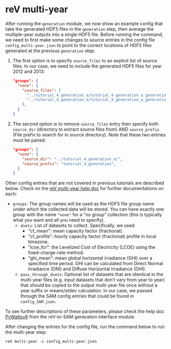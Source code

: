 reV multi-year
===

After running the `generation` module, we now show an example config that take the generated HDF5 files in the `generation` step, then average the multiple-year outputs into a single HDF5 file. Before running the command, we need to first make some changes to source entries in the config file `config_multi-year.json` to point to the correct locations of HDF5 files generated at the previous `generation` step: 

1) The first option is to specify `source_files` to an explicit list of source files. In our case, we need to include the generated HDF5 files for year 2012 and 2013: 

    ```json
    "groups": {
      "none": {
        "source_files": [
          "../tutorial_4_generation_a/tutorial_4_generation_a_generation_2012.h5", 
          "../tutorial_4_generation_a/tutorial_4_generation_a_generation_2013.h5"
        ],
      }
    }
    ```
       
2) The second option is to remove `source_files` entry then specify both `source_dir` (directory to extract source files from) AND `source_prefix` (File prefix to search for in source directory). Note that these two entries must be paired: 

    ```json
    "groups": {
      "none": {
        "source_dir": "../tutorial_4_generation_a/", 
        "source_prefix": "tutorial_4_generation",
      }
    }
    ```

Other config entries that are not covered in previous tutorials are described below. Check on the [reV multi-year help doc](https://nrel.github.io/reV/_cli/reV%20multi-year.html) for further documentations on each: 
- `groups`: The group names will be used as the HDF5 file group name under which the collected data will be stored. You can have exactly one group with the name `"none"` for a “no group” collection (this is typically what you want and all you need to specify).
    - `dsets`: List of datasets to collect. Specifically, we used 
      - "cf_mean": mean capacity factor (fractional).
      - "cf_profile": hourly capacity factor (fractional) profile in local timezone.
      - "lcoe_fcr": the Levelized Cost of Electricity (LCOE) using the fixed-charge-rate method.
      - "ghi_mean": mean global horizontal irradiance (GHI) over a specified time period. GHI can be calculated from Direct Normal Irradiance (DNI) and Diffuse Horizontal Irradiance (DHI).
    - `pass_through_dsets`: Optional list of datasets that are identical in the multi-year files (e.g. input datasets that don’t vary from year to year) that should be copied to the output multi-year file once without a year suffix or means/stdev calculation. In our case, we passed through the SAM config entries that could be found in `config_SAM.json`. 

To see further descriptions of these parameters, please check the help doc [PvWattsv8](https://nrel.github.io/reV/_autosummary/reV.SAM.generation.PvWattsv8.html#reV.SAM.generation.PvWattsv8) from the reV-to-SAM generation interface module. 

After changing the entries for the config file, run the command below to run the multi-year step: 

```console
reV multi-year -c config_multi-year.json
```
